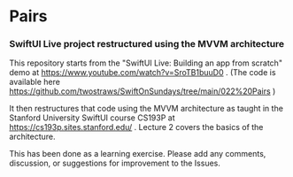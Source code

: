 # Pairs
### SwiftUI Live project restructured using the MVVM architecture

This repository starts from the "SwiftUI Live: Building an app from scratch" demo at https://www.youtube.com/watch?v=SroTB1buuD0 . (The code is  available here https://github.com/twostraws/SwiftOnSundays/tree/main/022%20Pairs )

It then restructures that code using the MVVM architecture as taught in the Stanford University SwiftUI course CS193P at https://cs193p.sites.stanford.edu/ . Lecture 2 covers the basics of the architecture.

This has been done as a learning exercise. Please add any comments, discussion, or suggestions for improvement to the Issues.

